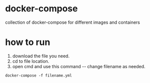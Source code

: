 # docker-compose
collection of docker-compose for different images and containers 

# how to run 
1. download the file you need.
2. cd to file location.
3. open cmd and use this command -- change filename as needed. 
```
docker-compose -f filename.yml
```
